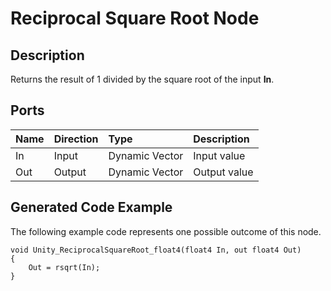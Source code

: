 # Reciprocal Square Root Node

## Description

Returns the result of 1 divided by the square root of the input **In**.

## Ports

| Name        | Direction           | Type  | Description |
|:------------ |:-------------|:-----|:---|
| In      | Input | Dynamic Vector | Input value |
| Out | Output      |    Dynamic Vector | Output value |

## Generated Code Example

The following example code represents one possible outcome of this node.

```
void Unity_ReciprocalSquareRoot_float4(float4 In, out float4 Out)
{
    Out = rsqrt(In);
}
```
